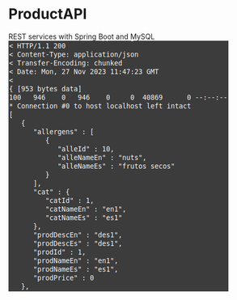 # ProductAPI
REST services with Spring Boot and MySQL  
![alt text](https://github.com/morenopilaralejandro/productapi/blob/master/src/main/resources/githubimg/prod-curl.png?raw=true)
